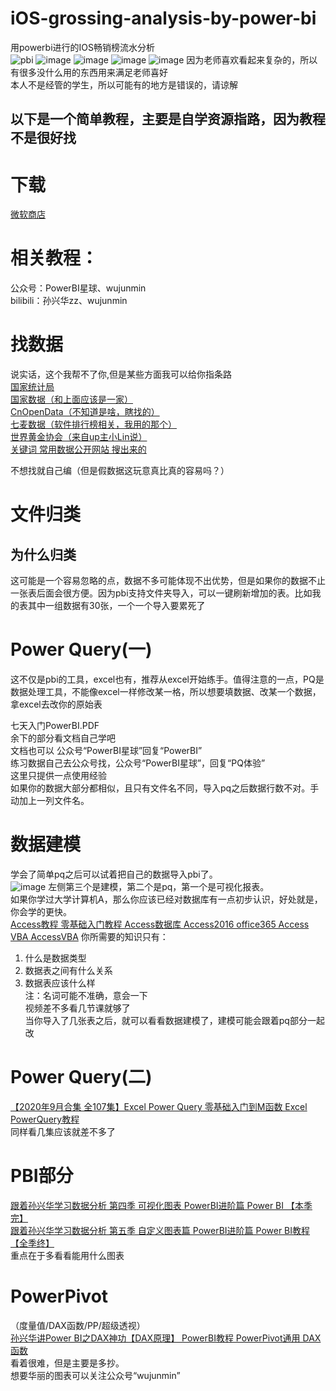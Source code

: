 # iOS-grossing-analysis-by-power-bi
用powerbi进行的IOS畅销榜流水分析<br>
![pbi](https://github.com/user-attachments/assets/a8d47391-2f94-44e6-b940-9037d7bff74e)
![image](https://github.com/user-attachments/assets/5ff4793f-c3ff-4cec-987f-2bc35b18f29b)
![image](https://github.com/user-attachments/assets/444d32b6-e490-4dca-823b-e3b8bed6c8a9)
![image](https://github.com/user-attachments/assets/38f0b979-e32f-4d46-93b8-42171408c27a)
![image](https://github.com/user-attachments/assets/862e4763-64ba-4f70-9c10-6dfc28d81eba)
因为老师喜欢看起来复杂的，所以有很多没什么用的东西用来满足老师喜好<br>
本人不是经管的学生，所以可能有的地方是错误的，请谅解

## 以下是一个简单教程，主要是自学资源指路，因为教程不是很好找
# 下载
[微软商店](https://go.microsoft.com/fwlink/?LinkId=2240819&clcid=0x804&culture=zh-cn&country=cn)

# 相关教程：
公众号：PowerBI星球、wujunmin<br>
bilibili：孙兴华zz、wujunmin

# 找数据
说实话，这个我帮不了你,但是某些方面我可以给你指条路<br>
[国家统计局](https://www.stats.gov.cn/)<br>
[国家数据（和上面应该是一家）](https://data.stats.gov.cn/)<br>
[CnOpenData（不知道是啥，瞎找的）](https://www.cnopendata.com/all-data)<br>
[七麦数据（软件排行榜相关，我用的那个）](https://www.qimai.cn/)<br>
[世界黄金协会（来自up主小Lin说）](https://china.gold.org/)<br>
[关键词 常用数据公开网站 搜出来的](https://www.zhihu.com/tardis/bd/art/128508857?source_id=1001)<br>
<p>不想找就自己编（但是假数据这玩意真比真的容易吗？）</p>

# 文件归类
## 为什么归类
这可能是一个容易忽略的点，数据不多可能体现不出优势，但是如果你的数据不止一张表后面会很方便。因为pbi支持文件夹导入，可以一键刷新增加的表。比如我的表其中一组数据有30张，一个一个导入要累死了
# Power Query(一)
这不仅是pbi的工具，excel也有，推荐从excel开始练手。值得注意的一点，PQ是数据处理工具，不能像excel一样修改某一格，所以想要填数据、改某一个数据，拿excel去改你的原始表

七天入门PowerBI.PDF<br>
余下的部分看文档自己学吧<br>
文档也可以 公众号“PowerBI星球”回复“PowerBI”<br>
练习数据自己去公众号找，公众号“PowerBI星球”，回复“PQ体验”<br>
这里只提供一点使用经验<br>
如果你的数据大部分都相似，且只有文件名不同，导入pq之后数据行数不对。手动加上一列文件名。

# 数据建模
学会了简单pq之后可以试着把自己的数据导入pbi了。<br>
![image](https://github.com/user-attachments/assets/3ab1f909-3321-44bf-9252-7e560eecf11a)
左侧第三个是建模，第二个是pq，第一个是可视化报表。<br>
如果你学过大学计算机A，那么你应该已经对数据库有一点初步认识，好处就是，你会学的更快。<br>
[Access教程 零基础入门教程 Access数据库 Access2016 office365 Access VBA AccessVBA](https://www.bilibili.com/video/BV1tf4y117Sh/)
你所需要的知识只有：<br>
1. 什么是数据类型<br>
2. 数据表之间有什么关系<br>
3. 数据表应该什么样<br>
注：名词可能不准确，意会一下<br>
视频差不多看几节课就够了<br>
当你导入了几张表之后，就可以看看数据建模了，建模可能会跟着pq部分一起改<br>

# Power Query(二)
[【2020年9月合集 全107集】Excel Power Query 零基础入门到M函数 Excel PowerQuery教程](https://www.bilibili.com/video/BV1oa4y1j75e/)<br>
同样看几集应该就差不多了
# PBI部分
[跟着孙兴华学习数据分析 第四季 可视化图表 PowerBI进阶篇 Power BI 【本季完】](https://www.bilibili.com/video/BV1W54y1i7dE/)<br>
[跟着孙兴华学习数据分析 第五季 自定义图表篇 PowerBI进阶篇 Power BI教程 【全季终】](https://www.bilibili.com/video/BV1r54y1i75n/)<br>
重点在于多看看能用什么图表

# PowerPivot
（度量值/DAX函数/PP/超级透视）<br>
[孙兴华讲Power BI之DAX神功【DAX原理】 PowerBI教程 PowerPivot通用 DAX函数](https://www.bilibili.com/video/BV1YE411E7p3/)<br>
看着很难，但是主要是多抄。<br>
想要华丽的图表可以关注公众号“wujunmin”
